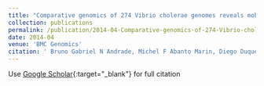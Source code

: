 ```yaml
---
title: "Comparative genomics of 274 Vibrio cholerae genomes reveals mobile functions structuring three niche dimensions."
collection: publications
permalink: /publication/2014-04-Comparative-genomics-of-274-Vibrio-cholerae-genomes-reveals-mobile-functions-structuring-three-niche-dimensions
date: 2014-04
venue: 'BMC Genomics'
citation: ' Bruno Gabriel N Andrade, Michel F Abanto Marin, Diego Duque Cambuy, Erica Lourenço Fonseca, Nadjla Ferreira Souza, Ana Carolina P Vicente, &quot;Comparative genomics of 274 Vibrio cholerae genomes reveals mobile functions structuring three niche dimensions..&quot; Plos One, 2014.'
---
```

Use [Google Scholar](https://https://scholar.google.com/scholar?hl=pt-BR&as_sdt=0%2C5&q=Comparative+genomics+of+274+Vibrio+cholerae+genomes+reveals+mobile+functions+structuring+three+niche+dimensions&btnG=){:target="_blank"} for full citation 
